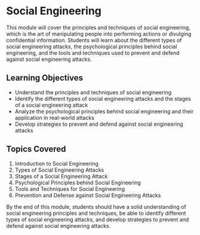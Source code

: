 # Social Engineering

This module will cover the principles and techniques of social engineering, which is the art of manipulating people into performing actions or divulging confidential information. Students will learn about the different types of social engineering attacks, the psychological principles behind social engineering, and the tools and techniques used to prevent and defend against social engineering attacks.

## Learning Objectives

- Understand the principles and techniques of social engineering
- Identify the different types of social engineering attacks and the stages of a social engineering attack
- Analyze the psychological principles behind social engineering and their application in real-world attacks
- Develop strategies to prevent and defend against social engineering attacks

## Topics Covered

1. Introduction to Social Engineering
1. Types of Social Engineering Attacks
1. Stages of a Social Engineering Attack
1. Psychological Principles behind Social Engineering
1. Tools and Techniques for Social Engineering
1. Prevention and Defense against Social Engineering Attacks

By the end of this module, students should have a solid understanding of social engineering principles and techniques, be able to identify different types of social engineering attacks, and develop strategies to prevent and defend against social engineering attacks.
